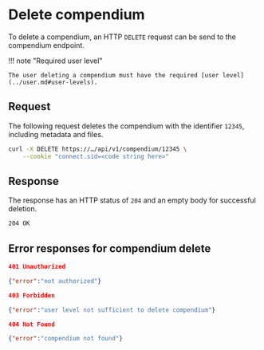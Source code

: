 # Delete compendium

To delete a compendium, an HTTP `DELETE` request can be send to the compendium endpoint.

!!! note "Required user level"

    The user deleting a compendium must have the required [user level](../user.md#user-levels).

## Request

The following request deletes the compendium with the identifier `12345`, including metadata and files.

```bash
curl -X DELETE https://…/api/v1/compendium/12345 \
    --cookie "connect.sid=<code string here>"
```

## Response

The response has an HTTP status of `204` and an empty body for successful deletion.

```bash
204 OK

```

## Error responses for compendium delete

```json
401 Unauthorized

{"error":"not authorized"}
```

```json
403 Forbidden

{"error":"user level not sufficient to delete compendium"}
```

```json
404 Not Found

{"error":"compendium not found"}
```